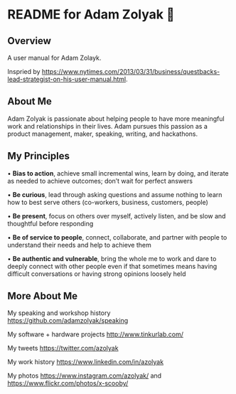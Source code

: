 #  README for Adam Zolyak 👱

## Overview
A user manual for Adam Zolayk.  

Inspried by https://www.nytimes.com/2013/03/31/business/questbacks-lead-strategist-on-his-user-manual.html.  

## About Me

Adam Zolyak is passionate about helping people to have more meaningful work and relationships in their lives.  Adam pursues this passion as a product management, maker, speaking, writing, and hackathons. 

## My Principles
• **Bias to action**, achieve small incremental wins, learn by doing, and iterate as needed to achieve outcomes; don’t wait for perfect answers 

• **Be curious**, lead through asking questions and assume nothing to learn how to best serve others (co-workers, business, customers, people)

• **Be present**, focus on others over myself, actively listen, and be slow and thoughtful before responding

• **Be of service to people**, connect, collaborate, and partner with people to understand their needs and help to achieve them

• **Be authentic and vulnerable**, bring the whole me to work and dare to deeply connect with other people even if that sometimes means having difficult conversations or having strong opinions loosely held 


## More About Me

My speaking and workshop history https://github.com/adamzolyak/speaking

My software + hardware projects http://www.tinkurlab.com/

My tweets https://twitter.com/azolyak

My work history https://www.linkedin.com/in/azolyak

My photos https://www.instagram.com/azolyak/ and https://www.flickr.com/photos/x-scooby/
